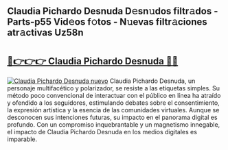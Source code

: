 ## Claudia Pichardo Desnuda D𝚎sn𝚞dos filtr𝚊dos - Parts-p55 Vid𝚎os f𝚘tos - N𝚞evas filtr𝚊ciones atr𝚊ctivas Uz58n

# <h2><a href="http://mbbwonx.tromn.icu/?c=Claudia+Pichardo+Desnuda">🔗👉👉👉 Claudia Pichardo Desnuda 🔗🔗</a></h2>

[![Claudia Pichardo Desnuda nuevo](https://i.imgur.com/pEAQMta.gif)](http://mbbwonx.tromn.icu/?c=Claudia+Pichardo+Desnuda)
Claudia Pichardo Desnuda, un personaje multifacético y polarizador, se resiste a las etiquetas simples. Su método poco convencional de interactuar con el público en línea ha atraído y ofendido a los seguidores, estimulando debates sobre el consentimiento, la expresión artística y la esencia de las comunidades virtuales. Aunque se desconocen sus intenciones futuras, su impacto en el panorama digital es profundo. Con un compromiso inquebrantable y un magnetismo innegable, el impacto de Claudia Pichardo Desnuda en los medios digitales es imparable.
